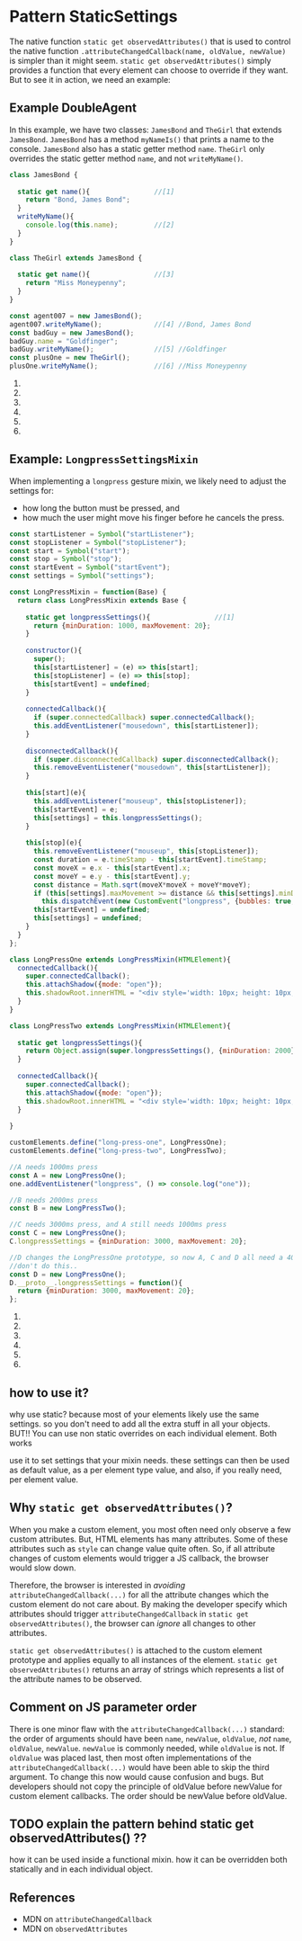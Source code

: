 # Pattern StaticSettings

The native function `static get observedAttributes()` that is used to control the
native function `.attributeChangedCallback(name, oldValue, newValue)` is simpler than it might seem.
`static get observedAttributes()` simply provides a function that every element can choose to
override if they want. But to see it in action, we need an example:

## Example DoubleAgent

In this example, we have two classes: `JamesBond` and `TheGirl` that extends `JamesBond`.
`JamesBond` has a method `myNameIs()` that prints a name to the console.
`JamesBond` also has a static getter method `name`.
`TheGirl` only overrides the static getter method `name`, and not `writeMyName()`.

```javascript
class JamesBond {
  
  static get name(){                //[1]  
    return "Bond, James Bond";
  }
  writeMyName(){
    console.log(this.name);         //[2]
  }
}

class TheGirl extends JamesBond {
  
  static get name(){                //[3]        
    return "Miss Moneypenny";
  }
}

const agent007 = new JamesBond();
agent007.writeMyName();             //[4] //Bond, James Bond
const badGuy = new JamesBond();
badGuy.name = "Goldfinger";         
badGuy.writeMyName();               //[5] //Goldfinger
const plusOne = new TheGirl();
plusOne.writeMyName();              //[6] //Miss Moneypenny
```
1. 
2.
3.
4.
5.
6.                               

## Example: `LongpressSettingsMixin`

When implementing a `longpress` gesture mixin, 
we likely need to adjust the settings for:
* how long the button must be pressed, and
* how much the user might move his finger before he cancels the press.
 
```javascript
const startListener = Symbol("startListener");
const stopListener = Symbol("stopListener");
const start = Symbol("start");
const stop = Symbol("stop");
const startEvent = Symbol("startEvent");
const settings = Symbol("settings");

const LongPressMixin = function(Base) {
  return class LongPressMixin extends Base {
    
    static get longpressSettings(){                //[1]  
      return {minDuration: 1000, maxMovement: 20};
    }
    
    constructor(){
      super();
      this[startListener] = (e) => this[start];
      this[stopListener] = (e) => this[stop];
      this[startEvent] = undefined;
    }
    
    connectedCallback(){
      if (super.connectedCallback) super.connectedCallback();
      this.addEventListener("mousedown", this[startListener]);
    }
    
    disconnectedCallback(){
      if (super.disconnectedCallback) super.disconnectedCallback();
      this.removeEventListener("mousedown", this[startListener]);
    }
    
    this[start](e){
      this.addEventListener("mouseup", this[stopListener]);
      this[startEvent] = e;
      this[settings] = this.longpressSettings();
    }                                                                  
    
    this[stop](e){
      this.removeEventListener("mouseup", this[stopListener]);
      const duration = e.timeStamp - this[startEvent].timeStamp;
      const moveX = e.x - this[startEvent].x;
      const moveY = e.y - this[startEvent].y;
      const distance = Math.sqrt(moveX*moveX + moveY*moveY);
      if (this[settings].maxMovement >= distance && this[settings].minDuration <= duration)  //[2]
        this.dispatchEvent(new CustomEvent("longpress", {bubbles: true, detail: {duration, distance}}));
      this[startEvent] = undefined;
      this[settings] = undefined;
    }
  }
};

class LongPressOne extends LongPressMixin(HTMLElement){
  connectedCallback(){
    super.connectedCallback();
    this.attachShadow({mode: "open"});
    this.shadowRoot.innerHTML = "<div style='width: 10px; height: 10px; border: 10px solid red;'></div>"
  }
}

class LongPressTwo extends LongPressMixin(HTMLElement){
  
  static get longpressSettings(){
    return Object.assign(super.longpressSettings(), {minDuration: 2000});
  }
  
  connectedCallback(){
    super.connectedCallback();
    this.attachShadow({mode: "open"});
    this.shadowRoot.innerHTML = "<div style='width: 10px; height: 10px; border: 10px solid blue;'></div>"
  }
  
}

customElements.define("long-press-one", LongPressOne);
customElements.define("long-press-two", LongPressTwo);

//A needs 1000ms press
const A = new LongPressOne();
one.addEventListener("longpress", () => console.log("one"));

//B needs 2000ms press
const B = new LongPressTwo();

//C needs 3000ms press, and A still needs 1000ms press
const C = new LongPressOne();
C.longpressSettings = {minDuration: 3000, maxMovement: 20};

//D changes the LongPressOne prototype, so now A, C and D all need a 4000ms press
//don't do this..
const D = new LongPressOne();
D.__proto__.longpressSettings = function(){
  return {minDuration: 3000, maxMovement: 20};
};
```
1. 
2.
3.
4.
5.
6.

## how to use it?
why use static?
because most of your elements likely use the same settings. so you don't need to add all the extra stuff in all your objects.
BUT!! You can use non static overrides on each individual element. Both works

use it to set settings that your mixin needs.
these settings can then be used as default value, as a per element type value, and also, if you really need, per element value.


## Why `static get observedAttributes()`?
When you make a custom element, you most often need only observe a few custom attributes.
But, HTML elements has many attributes. Some of these attributes such as `style` 
can change value quite often. So, if all attribute changes of custom elements 
would trigger a JS callback, the browser would slow down.
                                                        
Therefore, the browser is interested in *avoiding* `attributeChangedCallback(...)`
for all the attribute changes which the custom element do not care about. 
By making the developer specify which attributes should 
trigger `attributeChangedCallback` in `static get observedAttributes()`,
the browser can *ignore* all changes to other attributes.

`static get observedAttributes()` is attached to the custom element prototype and 
applies equally to all instances of the element.
`static get observedAttributes()` returns an array of strings which represents 
a list of the attribute names to be observed.

## Comment on JS parameter order 
There is one minor flaw with the `attributeChangedCallback(...)` standard:
the order of arguments should have been `name`, `newValue`, `oldValue`, 
*not* `name`, `oldValue`, `newValue`. 
`newValue` is commonly needed, while `oldValue` is not.
If `oldValue` was placed last, then most often implementations of the `attributeChangedCallback(...)`
would have been able to skip the third argument.
To change this now would cause confusion and bugs. 
But developers should not copy the principle of oldValue before newValue for custom element callbacks.
The order should be newValue before oldValue. 

## TODO explain the pattern behind static get observedAttributes() ?? 
how it can be used inside a functional mixin.
how it can be overridden both statically and in each individual object.

## References
 * MDN on `attributeChangedCallback`
 * MDN on `observedAttributes`